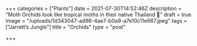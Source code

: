 +++
categories = ["Plants"]
date = 2021-07-30T14:52:46Z
description = "Moth Orchids look like tropical moths in their native Thailand 🌿"
draft = true
image = "/uploads/1d343047-ad98-4ae7-b0a9-a7e10c11e987.jpeg"
tags = ["Jarrett’s Jungle"]
title = "Orchids"
type = "post"

+++
